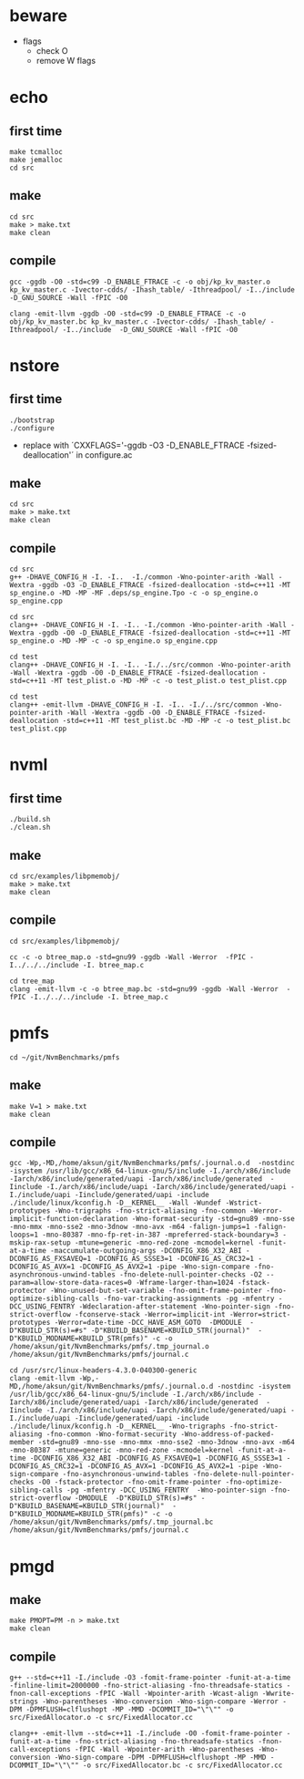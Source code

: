 # beware
* flags
    * check O
    * remove W flags

# echo

## first time

    make tcmalloc
    make jemalloc
    cd src

## make

    cd src
    make > make.txt
    make clean

## compile

    gcc -ggdb -O0 -std=c99 -D_ENABLE_FTRACE -c -o obj/kp_kv_master.o kp_kv_master.c -Ivector-cdds/ -Ihash_table/ -Ithreadpool/ -I../include  -D_GNU_SOURCE -Wall -fPIC -O0

    clang -emit-llvm -ggdb -O0 -std=c99 -D_ENABLE_FTRACE -c -o obj/kp_kv_master.bc kp_kv_master.c -Ivector-cdds/ -Ihash_table/ -Ithreadpool/ -I../include  -D_GNU_SOURCE -Wall -fPIC -O0

# nstore

## first time

    ./bootstrap
    ./configure

* replace with ´CXXFLAGS='-ggdb -O3 -D_ENABLE_FTRACE -fsized-deallocation'´ in configure.ac

## make

    cd src
    make > make.txt
    make clean

## compile

    cd src
    g++ -DHAVE_CONFIG_H -I. -I..  -I./common -Wno-pointer-arith -Wall -Wextra -ggdb -O3 -D_ENABLE_FTRACE -fsized-deallocation -std=c++11 -MT sp_engine.o -MD -MP -MF .deps/sp_engine.Tpo -c -o sp_engine.o sp_engine.cpp

    cd src
    clang++ -DHAVE_CONFIG_H -I. -I.. -I./common -Wno-pointer-arith -Wall -Wextra -ggdb -O0 -D_ENABLE_FTRACE -fsized-deallocation -std=c++11 -MT sp_engine.o -MD -MP -c -o sp_engine.o sp_engine.cpp

    cd test
    clang++ -DHAVE_CONFIG_H -I. -I.. -I./../src/common -Wno-pointer-arith -Wall -Wextra -ggdb -O0 -D_ENABLE_FTRACE -fsized-deallocation -std=c++11 -MT test_plist.o -MD -MP -c -o test_plist.o test_plist.cpp

    cd test
    clang++ -emit-llvm -DHAVE_CONFIG_H -I. -I.. -I./../src/common -Wno-pointer-arith -Wall -Wextra -ggdb -O0 -D_ENABLE_FTRACE -fsized-deallocation -std=c++11 -MT test_plist.bc -MD -MP -c -o test_plist.bc test_plist.cpp

# nvml

## first time

    ./build.sh
    ./clean.sh

## make

    cd src/examples/libpmemobj/
    make > make.txt
    make clean

## compile

    cd src/examples/libpmemobj/

    cc -c -o btree_map.o -std=gnu99 -ggdb -Wall -Werror  -fPIC -I../../../include -I. btree_map.c

    cd tree_map
    clang -emit-llvm -c -o btree_map.bc -std=gnu99 -ggdb -Wall -Werror  -fPIC -I../../../include -I. btree_map.c

# pmfs

    cd ~/git/NvmBenchmarks/pmfs

## make

    make V=1 > make.txt
    make clean

## compile

    gcc -Wp,-MD,/home/aksun/git/NvmBenchmarks/pmfs/.journal.o.d  -nostdinc -isystem /usr/lib/gcc/x86_64-linux-gnu/5/include -I./arch/x86/include -Iarch/x86/include/generated/uapi -Iarch/x86/include/generated  -Iinclude -I./arch/x86/include/uapi -Iarch/x86/include/generated/uapi -I./include/uapi -Iinclude/generated/uapi -include ./include/linux/kconfig.h -D__KERNEL__ -Wall -Wundef -Wstrict-prototypes -Wno-trigraphs -fno-strict-aliasing -fno-common -Werror-implicit-function-declaration -Wno-format-security -std=gnu89 -mno-sse -mno-mmx -mno-sse2 -mno-3dnow -mno-avx -m64 -falign-jumps=1 -falign-loops=1 -mno-80387 -mno-fp-ret-in-387 -mpreferred-stack-boundary=3 -mskip-rax-setup -mtune=generic -mno-red-zone -mcmodel=kernel -funit-at-a-time -maccumulate-outgoing-args -DCONFIG_X86_X32_ABI -DCONFIG_AS_FXSAVEQ=1 -DCONFIG_AS_SSSE3=1 -DCONFIG_AS_CRC32=1 -DCONFIG_AS_AVX=1 -DCONFIG_AS_AVX2=1 -pipe -Wno-sign-compare -fno-asynchronous-unwind-tables -fno-delete-null-pointer-checks -O2 --param=allow-store-data-races=0 -Wframe-larger-than=1024 -fstack-protector -Wno-unused-but-set-variable -fno-omit-frame-pointer -fno-optimize-sibling-calls -fno-var-tracking-assignments -pg -mfentry -DCC_USING_FENTRY -Wdeclaration-after-statement -Wno-pointer-sign -fno-strict-overflow -fconserve-stack -Werror=implicit-int -Werror=strict-prototypes -Werror=date-time -DCC_HAVE_ASM_GOTO  -DMODULE  -D"KBUILD_STR(s)=#s" -D"KBUILD_BASENAME=KBUILD_STR(journal)"  -D"KBUILD_MODNAME=KBUILD_STR(pmfs)" -c -o /home/aksun/git/NvmBenchmarks/pmfs/.tmp_journal.o /home/aksun/git/NvmBenchmarks/pmfs/journal.c

    cd /usr/src/linux-headers-4.3.0-040300-generic
    clang -emit-llvm -Wp,-MD,/home/aksun/git/NvmBenchmarks/pmfs/.journal.o.d -nostdinc -isystem /usr/lib/gcc/x86_64-linux-gnu/5/include -I./arch/x86/include -Iarch/x86/include/generated/uapi -Iarch/x86/include/generated  -Iinclude -I./arch/x86/include/uapi -Iarch/x86/include/generated/uapi -I./include/uapi -Iinclude/generated/uapi -include ./include/linux/kconfig.h -D__KERNEL__ -Wno-trigraphs -fno-strict-aliasing -fno-common -Wno-format-security -Wno-address-of-packed-member -std=gnu89 -mno-sse -mno-mmx -mno-sse2 -mno-3dnow -mno-avx -m64 -mno-80387 -mtune=generic -mno-red-zone -mcmodel=kernel -funit-at-a-time -DCONFIG_X86_X32_ABI -DCONFIG_AS_FXSAVEQ=1 -DCONFIG_AS_SSSE3=1 -DCONFIG_AS_CRC32=1 -DCONFIG_AS_AVX=1 -DCONFIG_AS_AVX2=1 -pipe -Wno-sign-compare -fno-asynchronous-unwind-tables -fno-delete-null-pointer-checks -O0 -fstack-protector -fno-omit-frame-pointer -fno-optimize-sibling-calls -pg -mfentry -DCC_USING_FENTRY  -Wno-pointer-sign -fno-strict-overflow -DMODULE  -D"KBUILD_STR(s)=#s" -D"KBUILD_BASENAME=KBUILD_STR(journal)"  -D"KBUILD_MODNAME=KBUILD_STR(pmfs)" -c -o /home/aksun/git/NvmBenchmarks/pmfs/.tmp_journal.bc /home/aksun/git/NvmBenchmarks/pmfs/journal.c

# pmgd

## make

    make PMOPT=PM -n > make.txt
    make clean

## compile 

    g++ --std=c++11 -I./include -O3 -fomit-frame-pointer -funit-at-a-time -finline-limit=2000000 -fno-strict-aliasing -fno-threadsafe-statics -fnon-call-exceptions -fPIC -Wall -Wpointer-arith -Wcast-align -Wwrite-strings -Wno-parentheses -Wno-conversion -Wno-sign-compare -Werror -DPM -DPMFLUSH=clflushopt -MP -MMD -DCOMMIT_ID="\"\"" -o src/FixedAllocator.o -c src/FixedAllocator.cc

    clang++ -emit-llvm --std=c++11 -I./include -O0 -fomit-frame-pointer -funit-at-a-time -fno-strict-aliasing -fno-threadsafe-statics -fnon-call-exceptions -fPIC -Wall -Wpointer-arith -Wno-parentheses -Wno-conversion -Wno-sign-compare -DPM -DPMFLUSH=clflushopt -MP -MMD -DCOMMIT_ID="\"\"" -o src/FixedAllocator.bc -c src/FixedAllocator.cc



